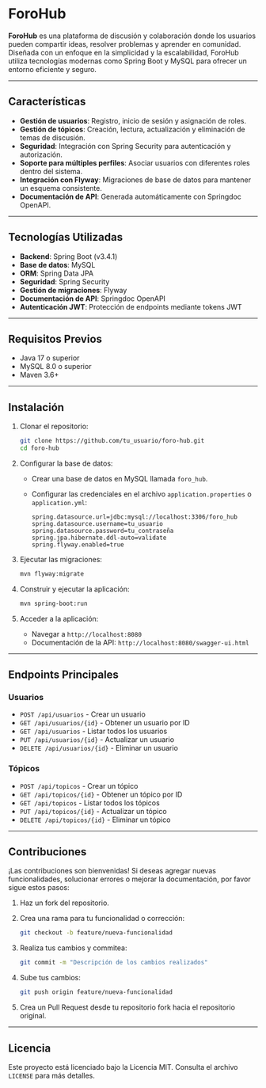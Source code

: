 # ForoHub

**ForoHub** es una plataforma de discusión y colaboración donde los usuarios pueden compartir ideas, resolver problemas y aprender en comunidad. Diseñada con un enfoque en la simplicidad y la escalabilidad, ForoHub utiliza tecnologías modernas como Spring Boot y MySQL para ofrecer un entorno eficiente y seguro.

---

## Características

- **Gestión de usuarios**: Registro, inicio de sesión y asignación de roles.
- **Gestión de tópicos**: Creación, lectura, actualización y eliminación de temas de discusión.
- **Seguridad**: Integración con Spring Security para autenticación y autorización.
- **Soporte para múltiples perfiles**: Asociar usuarios con diferentes roles dentro del sistema.
- **Integración con Flyway**: Migraciones de base de datos para mantener un esquema consistente.
- **Documentación de API**: Generada automáticamente con Springdoc OpenAPI.

---

## Tecnologías Utilizadas

- **Backend**: Spring Boot (v3.4.1)
- **Base de datos**: MySQL
- **ORM**: Spring Data JPA
- **Seguridad**: Spring Security
- **Gestión de migraciones**: Flyway
- **Documentación de API**: Springdoc OpenAPI
- **Autenticación JWT**: Protección de endpoints mediante tokens JWT

---

## Requisitos Previos

- Java 17 o superior
- MySQL 8.0 o superior
- Maven 3.6+

---

## Instalación

1. Clonar el repositorio:

   ```bash
   git clone https://github.com/tu_usuario/foro-hub.git
   cd foro-hub
   ```

2. Configurar la base de datos:

   - Crear una base de datos en MySQL llamada `foro_hub`.
   - Configurar las credenciales en el archivo `application.properties` o `application.yml`:

     ```properties
     spring.datasource.url=jdbc:mysql://localhost:3306/foro_hub
     spring.datasource.username=tu_usuario
     spring.datasource.password=tu_contraseña
     spring.jpa.hibernate.ddl-auto=validate
     spring.flyway.enabled=true
     ```

3. Ejecutar las migraciones:

   ```bash
   mvn flyway:migrate
   ```

4. Construir y ejecutar la aplicación:

   ```bash
   mvn spring-boot:run
   ```

5. Acceder a la aplicación:

   - Navegar a `http://localhost:8080`
   - Documentación de la API: `http://localhost:8080/swagger-ui.html`

---

## Endpoints Principales

### Usuarios

- `POST /api/usuarios` - Crear un usuario
- `GET /api/usuarios/{id}` - Obtener un usuario por ID
- `GET /api/usuarios` - Listar todos los usuarios
- `PUT /api/usuarios/{id}` - Actualizar un usuario
- `DELETE /api/usuarios/{id}` - Eliminar un usuario

### Tópicos

- `POST /api/topicos` - Crear un tópico
- `GET /api/topicos/{id}` - Obtener un tópico por ID
- `GET /api/topicos` - Listar todos los tópicos
- `PUT /api/topicos/{id}` - Actualizar un tópico
- `DELETE /api/topicos/{id}` - Eliminar un tópico

---

## Contribuciones

¡Las contribuciones son bienvenidas! Si deseas agregar nuevas funcionalidades, solucionar errores o mejorar la documentación, por favor sigue estos pasos:

1. Haz un fork del repositorio.
2. Crea una rama para tu funcionalidad o corrección:

   ```bash
   git checkout -b feature/nueva-funcionalidad
   ```

3. Realiza tus cambios y commitea:

   ```bash
   git commit -m "Descripción de los cambios realizados"
   ```

4. Sube tus cambios:

   ```bash
   git push origin feature/nueva-funcionalidad
   ```

5. Crea un Pull Request desde tu repositorio fork hacia el repositorio original.

---

## Licencia

Este proyecto está licenciado bajo la Licencia MIT. Consulta el archivo `LICENSE` para más detalles.
